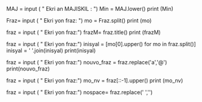 MAJ = input ( " Ekri an MAJISKIL : ")
Min = MAJ.lower()
print (Min)

Fraz= input ( " Ekri yon fraz: ")
mo = Fraz.split()
print (mo)

fraz = input ( " Ekri yon fraz:")
frazM= fraz.title()
print (frazM)

fraz = input ( " Ekri yon fraz:")
inisyal = [mo[0].upper() for mo in fraz.split()]
inisyal = ' '.join(inisyal)
print(inisyal)

fraz = input ( " Ekri yon fraz:")
nouvo_fraz = fraz.replace('a','@')
print(nouvo_fraz)

fraz = input ( " Ekri yon fraz:")
mo_nv = fraz[::-1].upper()
print (mo_nv)

fraz = input ( " Ekri yon fraz:")
nospace= fraz.replace(' ','')

